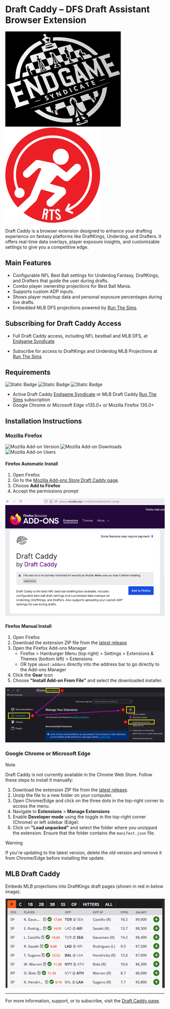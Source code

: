 # Draft Caddy – DFS Draft Assistant Browser Extension

![Endgame Syndicate](images/EndgameSyndicateLogo.png)![Run The Sims](images/RunTheSimsLogo.png)

Draft Caddy is a browser extension designed to enhance your drafting experience on fantasy platforms like DraftKings, Underdog, and Drafters. It offers real-time data overlays, player exposure insights, and customizable settings to give you a competitive edge.

## Main Features

- Configurable NFL Best Ball settings for Underdog Fantasy, DraftKings, and Drafters that guide the user during drafts.
- Combo player ownership projections for Best Ball Mania.
- Supports custom ADP inputs.
- Shows player matchup data and personal exposure percentages during live drafts.
- Embedded MLB DFS projections powered by [Run The Sims](https://runthesims.com/subscribe).

## Subscribing for Draft Caddy Access

- Full Draft Caddy access, including NFL bestball and MLB DFS, at [Endgame Syndicate](https://endgamesyndicate.com/draft-caddy/)

- Subscribe for access to DraftKings and Underdog MLB Projections at [Run The Sims](https://runthesims.com/subscribe)

## Requirements
![Static Badge](https://img.shields.io/badge/Google_Chrome-v135.0%2B-darkgreen) ![Static Badge](https://img.shields.io/badge/Microsoft_Edge-v135.0%2B-darkgreen) ![Static Badge](https://img.shields.io/badge/Mozilla_Firefox-v135.0%2B-darkgreen)

- Active Draft Caddy [Endgame Syndicate](https://endgamesyndicate.com/draft-caddy/) or MLB Draft Caddy [Run The Sims](https://runthesims.com/subscribe) subscription
- Google Chrome or Microsoft Edge v135.0+ or Mozilla Firefox 135.0+

## Installation Instructions

### Mozilla Firefox

![Mozilla Add-on Version](https://img.shields.io/amo/v/draft-caddy) ![Mozilla Add-on Downloads](https://img.shields.io/amo/dw/draft-caddy) ![Mozilla Add-on Users](https://img.shields.io/amo/users/draft-caddy)

#### Firefox Automatic Install

1. Open Firefox
2. Go to the [Mozilla Add-ons Store Draft Caddy page](https://addons.mozilla.org/en-US/firefox/addon/draft-caddy/).
3. Choose **Add to Firefox**
4. Accept the permissions prompt

![Firefox Extension](images/FirefoxExtension.png)

#### Firefox Manual Install

1. Open Firefox
2. Download the extension ZIP file from the [latest release](https://github.com/runthesims/Draft-Caddy-Releases/releases)
3. Open the Firefox Add-ons Manager
    - Firefox > Hamburger Menu (top right) > Settings > Extensions & Themes (bottom left) > Extensions
    - OR type `about:addons` directly into the address bar to go directly to the Add-ons Manager
4. Click the **Gear** icon
5. Choose **"Install Add-on From File"** and select the downloaded installer.

![Firefox Manual Install](images/FirefoxManualInstall.png)


### Google Chrome or Microsoft Edge

> [!NOTE]
> Draft Caddy is not currently available in the Chrome Web Store. Follow these steps to install it manually:

1. Download the extension ZIP file from the [latest release](https://github.com/runthesims/Draft-Caddy-Releases/releases).
2. Unzip the file to a new folder on your computer.
3. Open Chrome/Edge and click on the three dots in the top-right corner to access the menu.
4. Navigate to **Extensions** > **Manage Extensions**
5. Enable **Developer mode** using the toggle in the top-right corner (Chrome) or left sidebar (Edge).
6. Click on **"Load unpacked"** and select the folder where you unzipped the extension. Ensure that the folder contains the `manifest.json` file.

> [!WARNING]
> If you're updating to the latest version, delete the old version and remove it from Chrome/Edge before installing the update.

## MLB Draft Caddy

Embeds MLB projections into DraftKings draft pages (shown in red in below image).

![MLB Draft Caddy](images/DraftKingsMLB.png)

---

For more information, support, or to subscribe, visit the [Draft Caddy page](https://endgamesyndicate.com/draft-caddy/).
